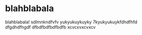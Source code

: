 # blahblabala
blahblabala!
sdlmnkndfvfv
yukyukuykuyky
7kyukyukuykfdhdfhfd
dfgdhdfhgdf
dfbdfbdfbdfbdfb
xcvcxvxcvxcv
